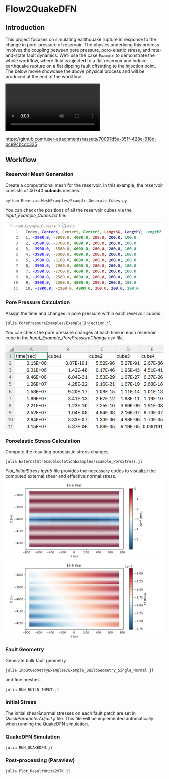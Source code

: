 # Flow2QuakeDFN

## Introduction
This project focuses on simulating earthquake rupture in response to the change in pore-pressure of reservoir. The physics underlying this process involves the coupling between pore pressure, poro-elastic stress, and rate-and-state fault dynamics. We'll use the case `Example` to demonstrate the whole workflow, where fluid is injected to a flat reservoir and induce earthquake rupture on a flat dipping fault offsetting to the injection point. The below movie showcase the above physical process and will be produced at the end of the workflow.

<video controls src="injection_rupture.mp4" title="Title"></video>


https://github.com/user-attachments/assets/70097d5e-351f-428e-918d-bce94bcdc325



## Workflow
### Reservoir Mesh Generation
Create a computational mesh for the reservoir. In this example, the reservoir consists of 40*40 **cuboids** meshes.

```
python ReservoirMeshExamples/Example_Generate_Cubes.py
```


You can check the positions of all the reservoir cubes via the *Input_Example_Cubes.txt* file:

![alt text](image_cubes.png)

### Pore Pressure Calculation
Assign the time and changes in pore pressure within each reservoir cuboid. 

```
julia PorePressureExamples/Example_Injection.jl
``` 

You can check the pore pressure changes at each time in each reservoir cube in the *Input_Example_PorePressureChange.csv* file.

![alt text](image_porepressure.png)

### Poroelastic Stress Calculation 
Compute the resulting poroelastic stress changes. 

```
julia ExternalStressCalculationExamples/Example_PoroStress.jl
```

*Plot_InitialStress.ipynb* file provides the necessary codes to visualize the computed external shear and effective normal stress.
![alt text](image_tau.png)
![alt text](image_sigma.png)

### Fault Geometry
Generate bulk fault geometry

```
julia InputGeometryExamples/Example_BuildGeometry_Single_Normal.jl
```
and fine meshes.
```
julia RUN_BUILD_INPUT.jl
```

### Initial Stress
The initial shear&normal stresses on each fault patch are set in *QuickParameterAdjust.jl* file. This file will be implemented automatically when running the QuakeDFN simulation.

### QuakeDFN Simulation
```
julia RUN_QUAKEDFN.jl
```

### Post-processing (Paraview)
```
julia Plot_ResultWrite2VTK.jl
```
